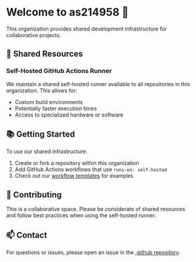 # Welcome to as214958 👋

This organization provides shared development infrastructure for collaborative projects.

## 🚀 Shared Resources

### Self-Hosted GitHub Actions Runner

We maintain a shared self-hosted runner available to all repositories in this organization. This allows for:
- Custom build environments
- Potentially faster execution times
- Access to specialized hardware or software

## 📚 Getting Started

To use our shared infrastructure:

1. Create or fork a repository within this organization
2. Add GitHub Actions workflows that use `runs-on: self-hosted`
3. Check out our [workflow templates](https://github.com/as214958/.github) for examples

## 🤝 Contributing

This is a collaborative space. Please be considerate of shared resources and follow best practices when using the self-hosted runner.

## 📫 Contact

For questions or issues, please open an issue in the [.github repository](https://github.com/as214958/.github/issues).
